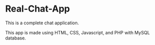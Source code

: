 # Real-Chat-App
This is a complete chat application.

This app is made using HTML, CSS, Javascript, and PHP with MySQL database.

